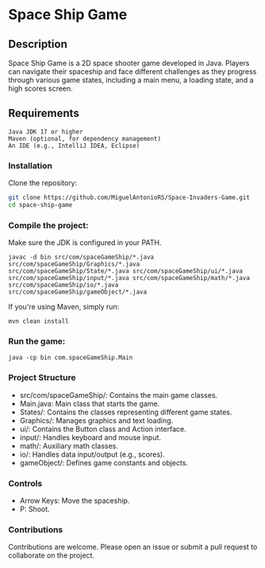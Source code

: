 # Space Ship Game

## Description

Space Ship Game is a 2D space shooter game developed in Java. Players can navigate their spaceship and face different challenges as they progress through various game states, including a main menu, a loading state, and a high scores screen.
 
## Requirements 

    Java JDK 17 or higher
    Maven (optional, for dependency management)
    An IDE (e.g., IntelliJ IDEA, Eclipse)

### Installation
    
  Clone the repository: 
```bash
git clone https://github.com/MiguelAntonioRS/Space-Invaders-Game.git
cd space-ship-game
```
### Compile the project:

Make sure the JDK is configured in your PATH. 
```
javac -d bin src/com/spaceGameShip/*.java src/com/spaceGameShip/Graphics/*.java src/com/spaceGameShip/State/*.java src/com/spaceGameShip/ui/*.java src/com/spaceGameShip/input/*.java src/com/spaceGameShip/math/*.java src/com/spaceGameShip/io/*.java src/com/spaceGameShip/gameObject/*.java
```
If you're using Maven, simply run:
```
mvn clean install
```

### Run the game:
```
java -cp bin com.spaceGameShip.Main
```

### Project Structure

* src/com/spaceGameShip/: Contains the main game classes.
* Main.java: Main class that starts the game.
* States/: Contains the classes representing different game states.
* Graphics/: Manages graphics and text loading.
* ui/: Contains the Button class and Action interface.
* input/: Handles keyboard and mouse input.
* math/: Auxiliary math classes.
* io/: Handles data input/output (e.g., scores).
* gameObject/: Defines game constants and objects.

### Controls

 * Arrow Keys: Move the spaceship.
 * P: Shoot.

### Contributions

Contributions are welcome. Please open an issue or submit a pull request to collaborate on the project.
